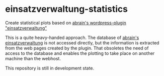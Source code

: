 # einsatzverwaltung-statistics
Create statistical plots based on [abrain's wordpress-plugin "einsatzverwaltung"](https://github.com/abrain/einsatzverwaltung)

This is a quite heavy-handed approach. The database of [abrain's einsatzverwaltung](https://github.com/abrain/einsatzverwaltung) is not accessed directly, but the information is extracted from the web pages created by the plugin.
That obsoletes the need of access to the database and enables the plotting to take place on another machine than the webhost.

This repository is still in development state.
